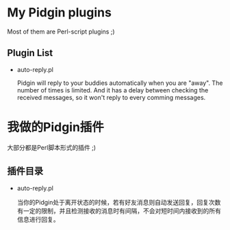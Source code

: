 # My Pidgin plugins

Most of them are Perl-script plugins ;)

## Plugin List

* auto-reply.pl

    Pidgin will reply to your buddies automatically when you are "away".
    The number of times is limited. And it has a delay between checking
    the received messages, so it won't reply to every comming messages.

# 我做的Pidgin插件

大部分都是Perl脚本形式的插件 ;)

## 插件目录

* auto-reply.pl

    当你的Pidgin处于离开状态的时候，若有好友消息则自动发送回复，回复次数
    有一定的限制，并且检测接收的消息时有间隔，不会对短时间内接收到的所有
    信息进行回复。
